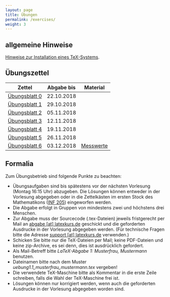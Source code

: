 ```yaml
---
layout: page
title: Übungen
permalink: /exercises/
weight: 3
---
```


## allgemeine Hinweise

[Hinweise zur Installation eines TeX-Systems](./00_texlive_installation.pdf "Installationshinweise").

## Übungszettel

Zettel                                                   | Abgabe bis | Material
---------------------------------------------------------|------------|-------------------------
[Übungsblatt 0](./00_erste_schritte_lsg.pdf)             | 22.10.2018 |
[Übungsblatt 1](./01_schriften_kodierungen_lsg.pdf)      | 29.10.2018 |
[Übungsblatt 2](./02_mathesatz_lsg.pdf)                  | 05.11.2018 |
[Übungsblatt 3](./03_tabellen_lsg.pdf)                   | 12.11.2018 |
[Übungsblatt 4](./04_masseinheiten_lsg.pdf)              | 19.11.2018 |
[Übungsblatt 5](./05_abbildungen_tikz_lsg.pdf)           | 26.11.2018 |
[Übungsblatt 6](./06_diagramme.pdf)                      | 03.12.2018 | [Messwerte](06_messwerte.dat)

<!--
[Übungsblatt 7](./07_umfangreiches_dokument.pdf)         | 10.12.2018 | [Projektdateien](07_projekt.zip)
[Übungsblatt 8](./08_bibliographie_mehrsprachigkeit.pdf) | 17.12.2018 |
[Weihnachtsblatt](./weihnachtsblatt.pdf)                 | 07.01.2019 |
[Übungsblatt 9](./09_praesentationen.pdf)                | 14.01.2019 |
[Übungsblatt 10](./10_brief_lebenslauf.pdf) 	         | 21.01.2019 |
-->

## Formalia

Zum Übungsbetrieb sind folgende Punkte zu beachten:

* Übungsaufgaben sind bis spätestens vor der nächsten Vorlesung (Montag 16:15 Uhr) abzugeben.
  Die Lösungen können entweder in der Vorlesung abgegeben oder in die Zettelkästen im ersten Stock des Mathematikons (<a href="http://osm.org/go/0DwYyjIMU-?m=">INF 205</a>) eingeworfen werden.
* Die Abgabe erfolgt in Gruppen von mindestens zwei und höchstens drei Menschen.
* Zur Abgabe muss der Sourcecode (.tex-Dateien) jeweils fristgerecht per Mail an <a href="mailto:abgabe@latexkurs.de?subject=LaTeX-Abgabe%20:">abgabe [at] latexkurs.de</a> geschickt und die geforderten Ausdrucke in der Vorlesung abgegeben werden.
  (Für technische Fragen bitte die Adresse <a href="mailto:support@latexkurs.de"> support [at] latexkurs.de</a> verwenden.)
* Schicken Sie bitte nur die TeX-Dateien per Mail; keine PDF-Dateien und keine zip-Archive, es sei denn, dies ist ausdrücklich gefordert.
* Als Mail-Betreff bitte _LaTeX-Abgabe 1: Musterfrau, Mustermann_ benutzen.
* Dateinamen bitte nach dem Muster _uebung1.1_musterfrau_mustermann.tex_ vergeben!
* Die verwendete TeX-Maschine bitte als Kommentar in die erste Zeile schreiben, falls die Wahl der TeX-Maschine frei ist.
* Lösungen können nur korrigiert werden, wenn auch die geforderten Ausdrucke in der Vorlesung abgegeben worden sind.
				
